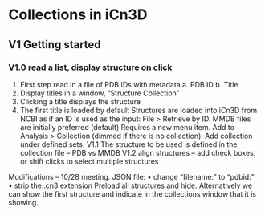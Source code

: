 # Collections in iCn3D

## V1 Getting started
### V1.0 read a list, display structure on click
1.	First step read in a file of PDB IDs with metadata
a.	PDB ID
b.	Title
2.	Display titles in a window, “Structure Collection”
3.	Clicking a title displays the structure
4.	The first title is loaded by default
Structures are loaded into iCn3D from NCBI as if an ID is used as the input: File > Retrieve by ID. MMDB files are initially preferred (default)
Requires a new menu item. Add to Analysis > Collection (dimmed if there is no collection). Add collection under defined sets. 
V1.1 The structure to be used is defined in the collection file – PDB vs MMDB
V1.2 align structures – add check boxes, or shift clicks to select multiple structures

 

Modifications – 10/28 meeting.
JSON file: 
•	change “filename:” to “pdbid:”  
•	strip the .cn3 extension
Preload all structures and hide. Alternatively we can show the first structure and indicate in the collections window that it is showing. 

